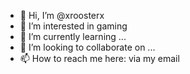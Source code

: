 - 👋 Hi, I’m @xroosterx
- 👀 I’m interested in gaming
- 🌱 I’m currently learning ...
- 💞️ I’m looking to collaborate on ...
- 📫 How to reach me here: via my email

<!---
xroosterx/xroosterx is a ✨ special ✨ repository because its `README.md` (this file) appears on your GitHub profile.
You can click the Preview link to take a look at your changes.
--->

